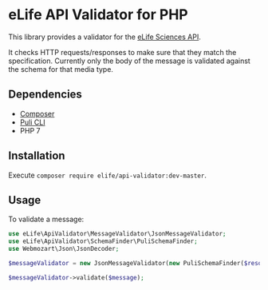 eLife API Validator for PHP
===========================

This library provides a validator for the [eLife Sciences API](https://github.com/elifesciences/api-raml).

It checks HTTP requests/responses to make sure that they match the specification. Currently only the body of the message is validated against the schema for that media type.

Dependencies
------------

* [Composer](https://getcomposer.org/)
* [Puli CLI](http://puli.io)
* PHP 7

Installation
------------

Execute `composer require elife/api-validator:dev-master`.

Usage
-----

To validate a message:

```php
use eLife\ApiValidator\MessageValidator\JsonMessageValidator;
use eLife\ApiValidator\SchemaFinder\PuliSchemaFinder;
use Webmozart\Json\JsonDecoder;

$messageValidator = new JsonMessageValidator(new PuliSchemaFinder($resourceRepository), new JsonDecoder());

$messageValidator->validate($message);
```
